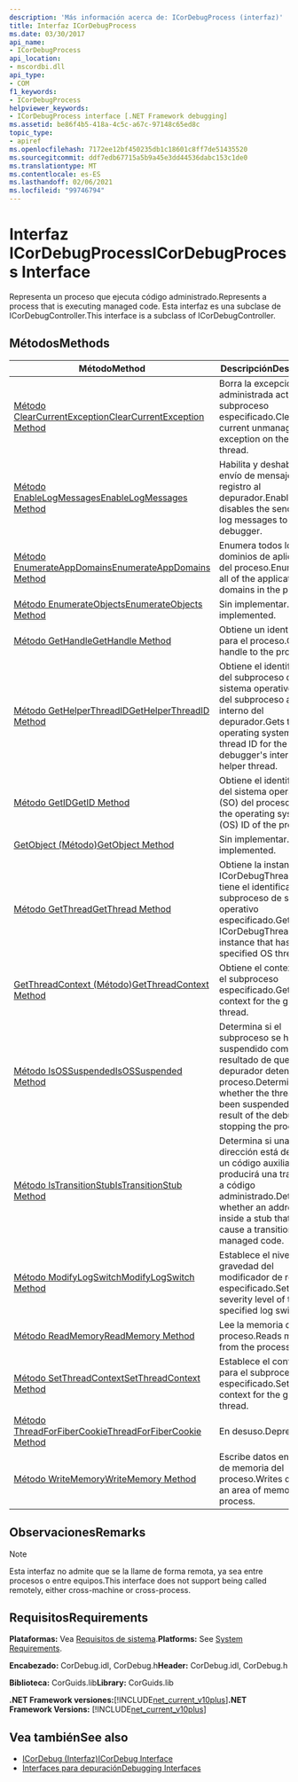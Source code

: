 ```yaml
---
description: 'Más información acerca de: ICorDebugProcess (interfaz)'
title: Interfaz ICorDebugProcess
ms.date: 03/30/2017
api_name:
- ICorDebugProcess
api_location:
- mscordbi.dll
api_type:
- COM
f1_keywords:
- ICorDebugProcess
helpviewer_keywords:
- ICorDebugProcess interface [.NET Framework debugging]
ms.assetid: be86f4b5-418a-4c5c-a67c-97148c65ed8c
topic_type:
- apiref
ms.openlocfilehash: 7172ee12bf450235db1c18601c8ff7de51435520
ms.sourcegitcommit: ddf7edb67715a5b9a45e3dd44536dabc153c1de0
ms.translationtype: MT
ms.contentlocale: es-ES
ms.lasthandoff: 02/06/2021
ms.locfileid: "99746794"
---
```

# <a name="icordebugprocess-interface"></a><span data-ttu-id="1de6b-103">Interfaz ICorDebugProcess</span><span class="sxs-lookup"><span data-stu-id="1de6b-103">ICorDebugProcess Interface</span></span>

<span data-ttu-id="1de6b-104">Representa un proceso que ejecuta código administrado.</span><span class="sxs-lookup"><span data-stu-id="1de6b-104">Represents a process that is executing managed code.</span></span> <span data-ttu-id="1de6b-105">Esta interfaz es una subclase de ICorDebugController.</span><span class="sxs-lookup"><span data-stu-id="1de6b-105">This interface is a subclass of ICorDebugController.</span></span>  
  
## <a name="methods"></a><span data-ttu-id="1de6b-106">Métodos</span><span class="sxs-lookup"><span data-stu-id="1de6b-106">Methods</span></span>  
  
|<span data-ttu-id="1de6b-107">Método</span><span class="sxs-lookup"><span data-stu-id="1de6b-107">Method</span></span>|<span data-ttu-id="1de6b-108">Descripción</span><span class="sxs-lookup"><span data-stu-id="1de6b-108">Description</span></span>|  
|------------|-----------------|  
|[<span data-ttu-id="1de6b-109">Método ClearCurrentException</span><span class="sxs-lookup"><span data-stu-id="1de6b-109">ClearCurrentException Method</span></span>](icordebugprocess-clearcurrentexception-method.md)|<span data-ttu-id="1de6b-110">Borra la excepción no administrada actual en el subproceso especificado.</span><span class="sxs-lookup"><span data-stu-id="1de6b-110">Clears the current unmanaged exception on the given thread.</span></span>|  
|[<span data-ttu-id="1de6b-111">Método EnableLogMessages</span><span class="sxs-lookup"><span data-stu-id="1de6b-111">EnableLogMessages Method</span></span>](icordebugprocess-enablelogmessages-method.md)|<span data-ttu-id="1de6b-112">Habilita y deshabilita el envío de mensajes de registro al depurador.</span><span class="sxs-lookup"><span data-stu-id="1de6b-112">Enables and disables the sending of log messages to the debugger.</span></span>|  
|[<span data-ttu-id="1de6b-113">Método EnumerateAppDomains</span><span class="sxs-lookup"><span data-stu-id="1de6b-113">EnumerateAppDomains Method</span></span>](icordebugprocess-enumerateappdomains-method.md)|<span data-ttu-id="1de6b-114">Enumera todos los dominios de aplicación del proceso.</span><span class="sxs-lookup"><span data-stu-id="1de6b-114">Enumerates all of the application domains in the process.</span></span>|  
|[<span data-ttu-id="1de6b-115">Método EnumerateObjects</span><span class="sxs-lookup"><span data-stu-id="1de6b-115">EnumerateObjects Method</span></span>](icordebugprocess-enumerateobjects-method.md)|<span data-ttu-id="1de6b-116">Sin implementar.</span><span class="sxs-lookup"><span data-stu-id="1de6b-116">Not implemented.</span></span>|  
|[<span data-ttu-id="1de6b-117">Método GetHandle</span><span class="sxs-lookup"><span data-stu-id="1de6b-117">GetHandle Method</span></span>](icordebugprocess-gethandle-method.md)|<span data-ttu-id="1de6b-118">Obtiene un identificador para el proceso.</span><span class="sxs-lookup"><span data-stu-id="1de6b-118">Gets a handle to the process.</span></span>|  
|[<span data-ttu-id="1de6b-119">Método GetHelperThreadID</span><span class="sxs-lookup"><span data-stu-id="1de6b-119">GetHelperThreadID Method</span></span>](icordebugprocess-gethelperthreadid-method.md)|<span data-ttu-id="1de6b-120">Obtiene el identificador del subproceso del sistema operativo (SO) del subproceso auxiliar interno del depurador.</span><span class="sxs-lookup"><span data-stu-id="1de6b-120">Gets the operating system (OS) thread ID for the debugger's internal helper thread.</span></span>|  
|[<span data-ttu-id="1de6b-121">Método GetID</span><span class="sxs-lookup"><span data-stu-id="1de6b-121">GetID Method</span></span>](icordebugprocess-getid-method.md)|<span data-ttu-id="1de6b-122">Obtiene el identificador del sistema operativo (SO) del proceso.</span><span class="sxs-lookup"><span data-stu-id="1de6b-122">Gets the operating system (OS) ID of the process.</span></span>|  
|[<span data-ttu-id="1de6b-123">GetObject (Método)</span><span class="sxs-lookup"><span data-stu-id="1de6b-123">GetObject Method</span></span>](icordebugprocess-getobject-method.md)|<span data-ttu-id="1de6b-124">Sin implementar.</span><span class="sxs-lookup"><span data-stu-id="1de6b-124">Not implemented.</span></span>|  
|[<span data-ttu-id="1de6b-125">Método GetThread</span><span class="sxs-lookup"><span data-stu-id="1de6b-125">GetThread Method</span></span>](icordebugprocess-getthread-method.md)|<span data-ttu-id="1de6b-126">Obtiene la instancia de ICorDebugThread que tiene el identificador de subproceso de sistema operativo especificado.</span><span class="sxs-lookup"><span data-stu-id="1de6b-126">Gets the ICorDebugThread instance that has the specified OS thread ID.</span></span>|  
|[<span data-ttu-id="1de6b-127">GetThreadContext (Método)</span><span class="sxs-lookup"><span data-stu-id="1de6b-127">GetThreadContext Method</span></span>](icordebugprocess-getthreadcontext-method.md)|<span data-ttu-id="1de6b-128">Obtiene el contexto para el subproceso especificado.</span><span class="sxs-lookup"><span data-stu-id="1de6b-128">Gets the context for the given thread.</span></span>|  
|[<span data-ttu-id="1de6b-129">Método IsOSSuspended</span><span class="sxs-lookup"><span data-stu-id="1de6b-129">IsOSSuspended Method</span></span>](icordebugprocess-isossuspended-method.md)|<span data-ttu-id="1de6b-130">Determina si el subproceso se ha suspendido como resultado de que el depurador detenga el proceso.</span><span class="sxs-lookup"><span data-stu-id="1de6b-130">Determines whether the thread has been suspended as a result of the debugger stopping the process.</span></span>|  
|[<span data-ttu-id="1de6b-131">Método IsTransitionStub</span><span class="sxs-lookup"><span data-stu-id="1de6b-131">IsTransitionStub Method</span></span>](icordebugprocess-istransitionstub-method.md)|<span data-ttu-id="1de6b-132">Determina si una dirección está dentro de un código auxiliar que producirá una transición a código administrado.</span><span class="sxs-lookup"><span data-stu-id="1de6b-132">Determines whether an address is inside a stub that will cause a transition to managed code.</span></span>|  
|[<span data-ttu-id="1de6b-133">Método ModifyLogSwitch</span><span class="sxs-lookup"><span data-stu-id="1de6b-133">ModifyLogSwitch Method</span></span>](icordebugprocess-modifylogswitch-method.md)|<span data-ttu-id="1de6b-134">Establece el nivel de gravedad del modificador de registro especificado.</span><span class="sxs-lookup"><span data-stu-id="1de6b-134">Sets the severity level of the specified log switch.</span></span>|  
|[<span data-ttu-id="1de6b-135">Método ReadMemory</span><span class="sxs-lookup"><span data-stu-id="1de6b-135">ReadMemory Method</span></span>](icordebugprocess-readmemory-method.md)|<span data-ttu-id="1de6b-136">Lee la memoria del proceso.</span><span class="sxs-lookup"><span data-stu-id="1de6b-136">Reads memory from the process.</span></span>|  
|[<span data-ttu-id="1de6b-137">Método SetThreadContext</span><span class="sxs-lookup"><span data-stu-id="1de6b-137">SetThreadContext Method</span></span>](icordebugprocess-setthreadcontext-method.md)|<span data-ttu-id="1de6b-138">Establece el contexto para el subproceso especificado.</span><span class="sxs-lookup"><span data-stu-id="1de6b-138">Sets the context for the given thread.</span></span>|  
|[<span data-ttu-id="1de6b-139">Método ThreadForFiberCookie</span><span class="sxs-lookup"><span data-stu-id="1de6b-139">ThreadForFiberCookie Method</span></span>](icordebugprocess-threadforfibercookie-method.md)|<span data-ttu-id="1de6b-140">En desuso.</span><span class="sxs-lookup"><span data-stu-id="1de6b-140">Deprecated.</span></span>|  
|[<span data-ttu-id="1de6b-141">Método WriteMemory</span><span class="sxs-lookup"><span data-stu-id="1de6b-141">WriteMemory Method</span></span>](icordebugprocess-writememory-method.md)|<span data-ttu-id="1de6b-142">Escribe datos en un área de memoria del proceso.</span><span class="sxs-lookup"><span data-stu-id="1de6b-142">Writes data to an area of memory in the process.</span></span>|  
  
## <a name="remarks"></a><span data-ttu-id="1de6b-143">Observaciones</span><span class="sxs-lookup"><span data-stu-id="1de6b-143">Remarks</span></span>  
  
> [!NOTE]
> <span data-ttu-id="1de6b-144">Esta interfaz no admite que se la llame de forma remota, ya sea entre procesos o entre equipos.</span><span class="sxs-lookup"><span data-stu-id="1de6b-144">This interface does not support being called remotely, either cross-machine or cross-process.</span></span>  
  
## <a name="requirements"></a><span data-ttu-id="1de6b-145">Requisitos</span><span class="sxs-lookup"><span data-stu-id="1de6b-145">Requirements</span></span>  

 <span data-ttu-id="1de6b-146">**Plataformas:** Vea [Requisitos de sistema](../../get-started/system-requirements.md).</span><span class="sxs-lookup"><span data-stu-id="1de6b-146">**Platforms:** See [System Requirements](../../get-started/system-requirements.md).</span></span>  
  
 <span data-ttu-id="1de6b-147">**Encabezado:** CorDebug.idl, CorDebug.h</span><span class="sxs-lookup"><span data-stu-id="1de6b-147">**Header:** CorDebug.idl, CorDebug.h</span></span>  
  
 <span data-ttu-id="1de6b-148">**Biblioteca:** CorGuids.lib</span><span class="sxs-lookup"><span data-stu-id="1de6b-148">**Library:** CorGuids.lib</span></span>  
  
 <span data-ttu-id="1de6b-149">**.NET Framework versiones:**[!INCLUDE[net_current_v10plus](../../../../includes/net-current-v10plus-md.md)]</span><span class="sxs-lookup"><span data-stu-id="1de6b-149">**.NET Framework Versions:** [!INCLUDE[net_current_v10plus](../../../../includes/net-current-v10plus-md.md)]</span></span>  
  
## <a name="see-also"></a><span data-ttu-id="1de6b-150">Vea también</span><span class="sxs-lookup"><span data-stu-id="1de6b-150">See also</span></span>

- [<span data-ttu-id="1de6b-151">ICorDebug (Interfaz)</span><span class="sxs-lookup"><span data-stu-id="1de6b-151">ICorDebug Interface</span></span>](icordebug-interface.md)
- [<span data-ttu-id="1de6b-152">Interfaces para depuración</span><span class="sxs-lookup"><span data-stu-id="1de6b-152">Debugging Interfaces</span></span>](debugging-interfaces.md)
